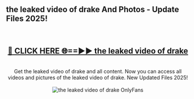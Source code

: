 <h2>the leaked video of drake And Photos - Update Files 2025!</h2>
<br>
<div align="center">
<h2><a href="https://betterlinks.top/A2PfLJ" rel="nofollow">🔴 CLICK HERE 🌐==►► the leaked video of drake</a></h2>
<br>
Get the leaked video of drake and all content. Now you can access all videos and pictures of the leaked video of drake. New Updated Files 2025!
<br>
<br>
<a href="https://betterlinks.top/A2PfLJ" rel="nofollow" data-target="animated-image.originalLink"><img src="https://i.imgur.com/dJHk4Zq.gif" alt="the leaked video of drake OnlyFans" style="max-width: 100%; display: inline-block;" data-target="animated-image.originalImage"></a>
</div>
<br>